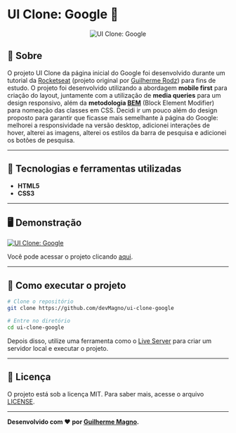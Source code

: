 # UI Clone: Google 🔎
<p align="center">
<img src="https://i.imgur.com/67rcyHB.png" alt="UI Clone: Google" title="UI Clone: Google">
</p>

## 📖 Sobre   
O projeto UI Clone da página inicial do Google foi desenvolvido durante um tutorial da [Rocketseat](https://www.youtube.com/c/RocketSeat/videos) (projeto original por [Guilherme Rodz](https://github.com/guilhermerodz)) para fins de estudo. O projeto foi desenvolvido utilizando a abordagem **mobile first** para criação do layout, juntamente com a utilização de **media queries** para um design responsivo, além da **metodologia [BEM](https://medium.com/trainingcenter/bem-em-5min-f5c80fd23439)** (Block Element Modifier) para nomeação das classes em CSS. Decidi ir um pouco além do design proposto para garantir que ficasse mais semelhante à página do Google: melhorei a responsividade na versão desktop, adicionei interações de hover, alterei as imagens, alterei os estilos da barra de pesquisa e adicionei os botões de pesquisa.

---

## 🚀 Tecnologias e ferramentas utilizadas
 - **HTML5**
 - **CSS3**

---

## 🖥️ Demonstração
[![UI Clone: Google](https://i.imgur.com/8VQiThZ.png "Clique para acessar o projeto")](https://devmagno.github.io/ui-clone-google/ "Clique para acessar o projeto")   

Você pode acessar o projeto clicando [aqui](https://devmagno.github.io/ui-clone-google/).

---

## 🔧 Como executar o projeto

```bash
# Clone o repositório
git clone https://github.com/devMagno/ui-clone-google

# Entre no diretório
cd ui-clone-google
```
Depois disso, utilize uma ferramenta como o [Live Server](https://marketplace.visualstudio.com/items?itemName=ritwickdey.LiveServer) para criar um servidor local e executar o projeto.

---

## 📝 Licença

O projeto está sob a licença MIT. Para saber mais, acesse o arquivo [LICENSE](https://github.com/devMagno/ui-clone-google/blob/main/LICENSE).

---
**Desenvolvido com ❤️ por [Guilherme Magno](https://github.com/devmagno/).**
